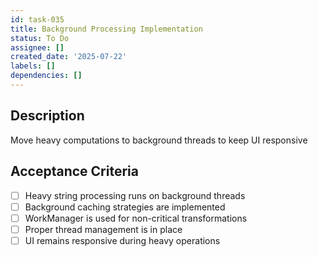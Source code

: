 ```yaml
---
id: task-035
title: Background Processing Implementation
status: To Do
assignee: []
created_date: '2025-07-22'
labels: []
dependencies: []
---
```


## Description

Move heavy computations to background threads to keep UI responsive

## Acceptance Criteria

- [ ] Heavy string processing runs on background threads
- [ ] Background caching strategies are implemented
- [ ] WorkManager is used for non-critical transformations
- [ ] Proper thread management is in place
- [ ] UI remains responsive during heavy operations
